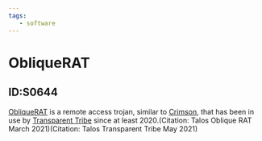 ```yaml
---
tags:
   - software
---
```

# ObliqueRAT
## ID:S0644
[ObliqueRAT](software/S0644) is a remote access trojan, similar to [Crimson](software/S0115), that has been in use by [Transparent Tribe](groups/G0134) since at least 2020.(Citation: Talos Oblique RAT March 2021)(Citation: Talos Transparent Tribe May 2021)
